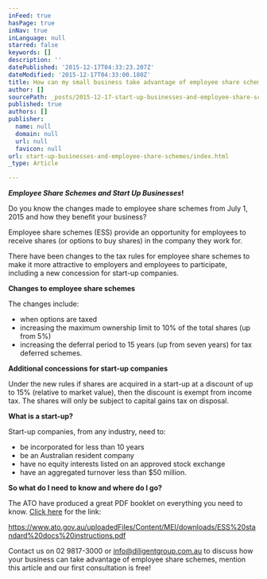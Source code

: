 ```yaml
---
inFeed: true
hasPage: true
inNav: true
inLanguage: null
starred: false
keywords: []
description: ''
datePublished: '2015-12-17T04:33:23.207Z'
dateModified: '2015-12-17T04:33:00.180Z'
title: How can my small business take advantage of employee share schemes?
author: []
sourcePath: _posts/2015-12-17-start-up-businesses-and-employee-share-schemes.md
published: true
authors: []
publisher:
  name: null
  domain: null
  url: null
  favicon: null
url: start-up-businesses-and-employee-share-schemes/index.html
_type: Article

---
```

**_Employee Share Schemes and Start Up Businesses_!**

Do you know the changes made to employee share schemes from July 1, 2015 and how they benefit your business?

Employee share schemes (ESS) provide an opportunity for employees to receive shares (or options to buy shares) in the company they work for.

There have been changes to the tax rules for employee share schemes to make it more attractive to employers and employees to participate, including a new concession for start-up companies.

**Changes to employee share schemes**

The changes include:

* when options are taxed
* increasing the maximum ownership limit to 10% of the total shares (up from 5%)
* increasing the deferral period to 15 years (up from seven years) for tax deferred schemes.

**Additional concessions for start-up companies**

Under the new rules if shares are acquired in a start-up at a discount of up to 15% (relative to market value), then the discount is exempt from income tax. The shares will only be subject to capital gains tax on disposal.

**What is a start-up?**

Start-up companies, from any industry, need to:

* be incorporated for less than 10 years
* be an Australian resident company
* have no equity interests listed on an approved stock exchange
* have an aggregated turnover less than $50 million.

**So what do I need to know and where do I go?**

The ATO have produced a great PDF booklet on everything you need to know. [Click here][0] for the link: 

https://www.ato.gov.au/uploadedFiles/Content/MEI/downloads/ESS%20standard%20docs%20instructions.pdf

Contact us on 02 9817-3000 or info@diligentgroup.com.au to discuss how your business can take advantage of employee share schemes, mention this article and our first consultation is free!

[0]: https://www.ato.gov.au/uploadedFiles/Content/MEI/downloads/ESS%20standard%20docs%20instructions.pdf